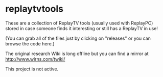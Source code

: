 # replaytvtools

These are a collection of ReplayTV tools (usually used with ReplayPC) stored in case someone finds it interesting or still has a ReplayTV in use!

(You can grab all of the files just by clicking on "releases" or you can browse the code here.)

The original research Wiki is long offline but you can find a mirror at http://www.wirns.com/twiki/


This project is not active.

